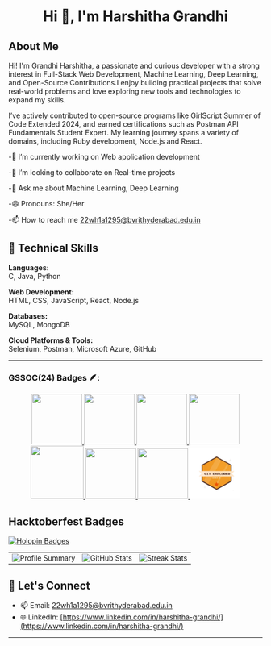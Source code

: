<h1 align="center"> Hi 👋, I'm Harshitha Grandhi</h1>

## About Me

Hi! I'm Grandhi Harshitha, a passionate and curious developer with a strong interest in Full-Stack Web Development, Machine Learning, Deep Learning, and Open-Source Contributions.I enjoy building practical projects that solve real-world problems and love exploring new tools and technologies to expand my skills.

I’ve actively contributed to open-source programs like GirlScript Summer of Code Extended 2024, and earned certifications such as Postman API Fundamentals Student Expert. My learning journey spans a variety of domains, including Ruby development, Node.js and React.

-🔭 I’m currently working on Web application development

-👯 I’m looking to collaborate on Real-time projects

-💬 Ask me about Machine Learning, Deep Learning

-😄 Pronouns: She/Her

-📫 How to reach me 22wh1a1295@bvrithyderabad.edu.in


## 🔧 Technical Skills

**Languages:**  
C, Java, Python  

**Web Development:**  
HTML, CSS, JavaScript, React, Node.js  

**Databases:**  
MySQL, MongoDB  

**Cloud Platforms & Tools:**  
Selenium, Postman, Microsoft Azure, GitHub  


---

<h3 align="left">GSSOC(24) Badges 🪶:</h3>
<div style='display:flex; align-items:center; gap: 10px;' align='center'><a href="https://gssoc.girlscript.tech/leaderboard">
<img src="https://raw.githubusercontent.com/GSSoC24/Postman-Challenge/main/docs/assets/Postman%20White.png" width="100px" height="100px" />
  <img src="https://raw.githubusercontent.com/GSSoC24/Postman-Challenge/main/docs/assets/1.png" width="100px" height="100px" />
  <img src="https://raw.githubusercontent.com/GSSoC24/Postman-Challenge/main/docs/assets/4.png" width="100px" height="100px" />
  <img src="https://raw.githubusercontent.com/GSSoC24/Postman-Challenge/main/docs/assets/5.png" width="100px" height="100px" />
  <img src="https://raw.githubusercontent.com/GSSoC24/Postman-Challenge/main/docs/assets/6.png" width="105px" height="105px" />
  <img src="https://raw.githubusercontent.com/GSSoC24/Postman-Challenge/main/docs/assets/7.png" width="100px" height="100px" />
  <img src="https://raw.githubusercontent.com/GSSoC24/Hack-Web3Conf/refs/heads/main/assets/Hack-Web3Conf%202024%20Badge%20(2).png" width="100px" height="100px" />
  <img src="https://raw.githubusercontent.com/GSSoC24/Contributor/refs/heads/main/assets/Git%20Explorer.png" width="100px" height="100px" />
  </a>
</div>

## Hacktoberfest Badges
[![Holopin Badges](https://holopin.me/grandhiharshitha)](https://holopin.io/@grandhiharshitha)



<table width="100%" align="center">
<tr>
<td>
  <img width="300em" src="http://github-profile-summary-cards.vercel.app/api/cards/profile-details?username=Grandhi-Harshitha&theme=radical" alt="Profile Summary">
</td>
<td>
  <img width="300em" src="https://github-readme-stats.vercel.app/api?username=Grandhi-Harshitha&show_icons=true&locale=en&theme=radical" alt="GitHub Stats"/>
</td>
<td>
  <img width="300em" src="https://github-readme-streak-stats.herokuapp.com/?user=Grandhi-Harshitha&theme=radical" alt="Streak Stats"/>
</td>
</tr>
</table>

## 🤝 Let's Connect
- 📫 Email: 22wh1a1295@bvrithyderabad.edu.in  
- 🌐 LinkedIn: [https://www.linkedin.com/in/harshitha-grandhi/](https://www.linkedin.com/in/harshitha-grandhi/)
---
